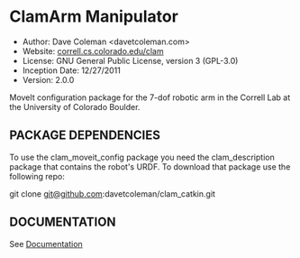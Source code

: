ClamArm Manipulator
==========
* Author: Dave Coleman <davetcoleman.com>
* Website: [correll.cs.colorado.edu/clam](http://correll.cs.colorado.edu/clam)
* License: GNU General Public License, version 3 (GPL-3.0)
* Inception Date: 12/27/2011
* Version: 2.0.0

MoveIt configuration package for the 7-dof robotic arm in the Correll Lab at the University of Colorado Boulder. 


PACKAGE DEPENDENCIES
---------
To use the clam_moveit_config package you need the clam_description package that contains the robot's URDF. To download that package use the following repo:

   git clone git@github.com:davetcoleman/clam_catkin.git


DOCUMENTATION
---------

See [Documentation](http://correll.cs.colorado.edu/clam/?page_id=28)


